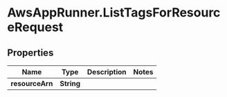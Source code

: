 # AwsAppRunner.ListTagsForResourceRequest

## Properties

Name | Type | Description | Notes
------------ | ------------- | ------------- | -------------
**resourceArn** | **String** |  | 


